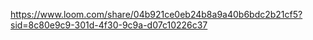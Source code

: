 https://www.loom.com/share/04b921ce0eb24b8a9a40b6bdc2b21cf5?sid=8c80e9c9-301d-4f30-9c9a-d07c10226c37
